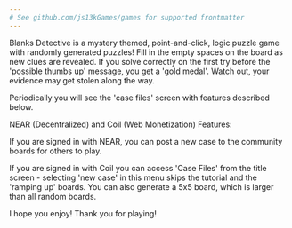 ```yaml
---
# See github.com/js13kGames/games for supported frontmatter
---
```

Blanks Detective is a mystery themed, point-and-click, logic puzzle game with randomly generated puzzles! Fill in the empty spaces on the board as new clues are revealed. If you solve correctly on the first try before the 'possible thumbs up' message, you get a 'gold medal'.  Watch out, your evidence may get stolen along the way.

Periodically you will see the 'case files' screen with features described below.

NEAR (Decentralized) and Coil (Web Monetization) Features:

If you are signed in with NEAR, you can post a new case to the community boards for others to play.

If you are signed in with Coil you can access 'Case Files' from the title screen - selecting 'new case' in this menu skips the tutorial and the 'ramping up' boards. You can also generate a 5x5 board, which is larger than all random boards.


I hope you enjoy!
Thank you for playing!